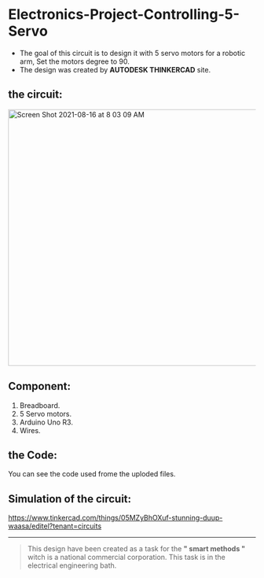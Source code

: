 # Electronics-Project-Controlling-5-Servo

- The goal of this circuit is to design it with 5 servo motors for a robotic arm, Set the motors degree to 90.
- The design was created by **AUTODESK THINKERCAD** site.

## the circuit:
<img width="521" alt="Screen Shot 2021-08-16 at 8 03 09 AM" src="https://user-images.githubusercontent.com/88155243/129513617-265320f4-e691-4a92-9f95-35b2dcfbabd7.png">

## Component:
1. Breadboard.
2. 5 Servo motors.
3. Arduino Uno R3.
4. Wires.

## the Code:
You can see the code used frome the uploded files. 

## Simulation of the circuit: 
https://www.tinkercad.com/things/05MZyBhOXuf-stunning-duup-waasa/editel?tenant=circuits

---

> This design have been created as a task for the **" smart methods "** witch is a national commercial corporation. This task is in the electrical engineering bath.

